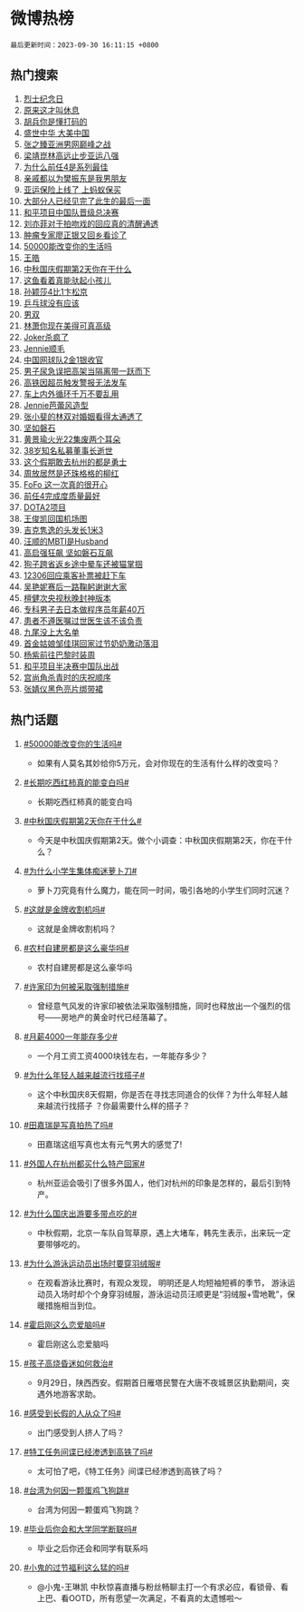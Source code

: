 # 微博热榜

`最后更新时间：2023-09-30 16:11:15 +0800`

## 热门搜索

1. [烈士纪念日](https://m.weibo.cn/search?containerid=100103type%3D1%26t%3D10%26q%3D%23%E7%83%88%E5%A3%AB%E7%BA%AA%E5%BF%B5%E6%97%A5%23&stream_entry_id=51&isnewpage=1&extparam=seat%3D1%26stream_entry_id%3D51%26dgr%3D0%26c_type%3D51%26q%3D%2523%25E7%2583%2588%25E5%25A3%25AB%25E7%25BA%25AA%25E5%25BF%25B5%25E6%2597%25A5%2523%26cate%3D10103%26pos%3D0%26filter_type%3Drealtimehot%26display_time%3D1696061474%26pre_seqid%3D169606147430506416218)
1. [原来这才叫休息](https://m.weibo.cn/search?containerid=100103type%3D1%26t%3D10%26q%3D%E5%8E%9F%E6%9D%A5%E8%BF%99%E6%89%8D%E5%8F%AB%E4%BC%91%E6%81%AF&stream_entry_id=31&isnewpage=1&extparam=seat%3D1%26stream_entry_id%3D31%26pos%3D0%26q%3D%25E5%258E%259F%25E6%259D%25A5%25E8%25BF%2599%25E6%2589%258D%25E5%258F%25AB%25E4%25BC%2591%25E6%2581%25AF%26cate%3D5001%26realpos%3D1%26band_rank%3D1%26dgr%3D0%26filter_type%3Drealtimehot%26c_type%3D31%26flag%3D16%26lcate%3D5001%26display_time%3D1696061474%26pre_seqid%3D169606147430506416218)
1. [胡兵你是懂打码的](https://m.weibo.cn/search?containerid=100103type%3D1%26t%3D10%26q%3D%23%E8%83%A1%E5%85%B5%E4%BD%A0%E6%98%AF%E6%87%82%E6%89%93%E7%A0%81%E7%9A%84%23&stream_entry_id=31&isnewpage=1&extparam=seat%3D1%26stream_entry_id%3D31%26pos%3D1%26q%3D%2523%25E8%2583%25A1%25E5%2585%25B5%25E4%25BD%25A0%25E6%2598%25AF%25E6%2587%2582%25E6%2589%2593%25E7%25A0%2581%25E7%259A%2584%2523%26cate%3D5001%26realpos%3D2%26band_rank%3D2%26dgr%3D0%26filter_type%3Drealtimehot%26c_type%3D31%26flag%3D1%26lcate%3D5001%26display_time%3D1696061474%26pre_seqid%3D169606147430506416218)
1. [盛世中华 大美中国](https://m.weibo.cn/search?containerid=100103type%3D1%26t%3D10%26q%3D%23%E7%9B%9B%E4%B8%96%E4%B8%AD%E5%8D%8E+%E5%A4%A7%E7%BE%8E%E4%B8%AD%E5%9B%BD%23&stream_entry_id=31&isnewpage=1&extparam=seat%3D1%26stream_entry_id%3D31%26pos%3D2%26q%3D%2523%25E7%259B%259B%25E4%25B8%2596%25E4%25B8%25AD%25E5%258D%258E%2520%25E5%25A4%25A7%25E7%25BE%258E%25E4%25B8%25AD%25E5%259B%25BD%2523%26cate%3D5001%26realpos%3D3%26band_rank%3D3%26dgr%3D0%26filter_type%3Drealtimehot%26c_type%3D31%26flag%3D0%26lcate%3D5001%26display_time%3D1696061474%26pre_seqid%3D169606147430506416218)
1. [张之臻亚洲男网巅峰之战](https://m.weibo.cn/search?containerid=100103type%3D1%26t%3D10%26q%3D%23%E5%BC%A0%E4%B9%8B%E8%87%BB%E4%BA%9A%E6%B4%B2%E7%94%B7%E7%BD%91%E5%B7%85%E5%B3%B0%E4%B9%8B%E6%88%98%23&stream_entry_id=31&isnewpage=1&extparam=seat%3D1%26stream_entry_id%3D31%26topic_ad%3D1%26pos%3D3%26q%3D%2523%25E5%25BC%25A0%25E4%25B9%258B%25E8%2587%25BB%25E4%25BA%259A%25E6%25B4%25B2%25E7%2594%25B7%25E7%25BD%2591%25E5%25B7%2585%25E5%25B3%25B0%25E4%25B9%258B%25E6%2588%2598%2523%26is_ad_pos%3D1%26cate%3D5001%26adid%3D206722%26band_rank%3D4%26dgr%3D0%26filter_type%3Drealtimehot%26c_type%3D31%26lcate%3D5001%26display_time%3D1696061474%26pre_seqid%3D169606147430506416218)
1. [梁靖崑林高远止步亚运八强](https://m.weibo.cn/search?containerid=100103type%3D1%26t%3D10%26q%3D%23%E6%A2%81%E9%9D%96%E5%B4%91%E6%9E%97%E9%AB%98%E8%BF%9C%E6%AD%A2%E6%AD%A5%E4%BA%9A%E8%BF%90%E5%85%AB%E5%BC%BA%23&stream_entry_id=31&isnewpage=1&extparam=seat%3D1%26stream_entry_id%3D31%26pos%3D4%26q%3D%2523%25E6%25A2%2581%25E9%259D%2596%25E5%25B4%2591%25E6%259E%2597%25E9%25AB%2598%25E8%25BF%259C%25E6%25AD%25A2%25E6%25AD%25A5%25E4%25BA%259A%25E8%25BF%2590%25E5%2585%25AB%25E5%25BC%25BA%2523%26cate%3D5001%26realpos%3D4%26band_rank%3D4%26dgr%3D0%26filter_type%3Drealtimehot%26c_type%3D31%26flag%3D1%26lcate%3D5001%26display_time%3D1696061474%26pre_seqid%3D169606147430506416218)
1. [为什么前任4是系列最佳](https://m.weibo.cn/search?containerid=100103type%3D1%26t%3D10%26q%3D%23%E4%B8%BA%E4%BB%80%E4%B9%88%E5%89%8D%E4%BB%BB4%E6%98%AF%E7%B3%BB%E5%88%97%E6%9C%80%E4%BD%B3%23&stream_entry_id=31&isnewpage=1&extparam=seat%3D1%26stream_entry_id%3D31%26pos%3D5%26q%3D%2523%25E4%25B8%25BA%25E4%25BB%2580%25E4%25B9%2588%25E5%2589%258D%25E4%25BB%25BB4%25E6%2598%25AF%25E7%25B3%25BB%25E5%2588%2597%25E6%259C%2580%25E4%25BD%25B3%2523%26cate%3D5001%26realpos%3D5%26band_rank%3D5%26dgr%3D0%26filter_type%3Drealtimehot%26c_type%3D31%26flag%3D1%26lcate%3D5001%26display_time%3D1696061474%26pre_seqid%3D169606147430506416218)
1. [亲戚都以为樊振东是我男朋友](https://m.weibo.cn/search?containerid=100103type%3D1%26t%3D10%26q%3D%23%E4%BA%B2%E6%88%9A%E9%83%BD%E4%BB%A5%E4%B8%BA%E6%A8%8A%E6%8C%AF%E4%B8%9C%E6%98%AF%E6%88%91%E7%94%B7%E6%9C%8B%E5%8F%8B%23&stream_entry_id=31&isnewpage=1&extparam=seat%3D1%26stream_entry_id%3D31%26pos%3D6%26q%3D%2523%25E4%25BA%25B2%25E6%2588%259A%25E9%2583%25BD%25E4%25BB%25A5%25E4%25B8%25BA%25E6%25A8%258A%25E6%258C%25AF%25E4%25B8%259C%25E6%2598%25AF%25E6%2588%2591%25E7%2594%25B7%25E6%259C%258B%25E5%258F%258B%2523%26cate%3D5001%26realpos%3D6%26band_rank%3D6%26dgr%3D0%26filter_type%3Drealtimehot%26c_type%3D31%26flag%3D0%26lcate%3D5001%26display_time%3D1696061474%26pre_seqid%3D169606147430506416218)
1. [亚运保险上线了 上蚂蚁保买](https://m.weibo.cn/search?containerid=100103type%3D1%26t%3D10%26q%3D%23%E4%BA%9A%E8%BF%90%E4%BF%9D%E9%99%A9%E4%B8%8A%E7%BA%BF%E4%BA%86+%E4%B8%8A%E8%9A%82%E8%9A%81%E4%BF%9D%E4%B9%B0%23&stream_entry_id=31&isnewpage=1&extparam=seat%3D1%26stream_entry_id%3D31%26topic_ad%3D1%26pos%3D7%26q%3D%2523%25E4%25BA%259A%25E8%25BF%2590%25E4%25BF%259D%25E9%2599%25A9%25E4%25B8%258A%25E7%25BA%25BF%25E4%25BA%2586%2520%25E4%25B8%258A%25E8%259A%2582%25E8%259A%2581%25E4%25BF%259D%25E4%25B9%25B0%2523%26is_ad_pos%3D1%26cate%3D5001%26adid%3D206607%26band_rank%3D7%26dgr%3D0%26filter_type%3Drealtimehot%26c_type%3D31%26lcate%3D5001%26display_time%3D1696061474%26pre_seqid%3D169606147430506416218)
1. [大部分人已经见完了此生的最后一面](https://m.weibo.cn/search?containerid=100103type%3D1%26t%3D10%26q%3D%E5%A4%A7%E9%83%A8%E5%88%86%E4%BA%BA%E5%B7%B2%E7%BB%8F%E8%A7%81%E5%AE%8C%E4%BA%86%E6%AD%A4%E7%94%9F%E7%9A%84%E6%9C%80%E5%90%8E%E4%B8%80%E9%9D%A2&stream_entry_id=31&isnewpage=1&extparam=seat%3D1%26stream_entry_id%3D31%26pos%3D8%26q%3D%25E5%25A4%25A7%25E9%2583%25A8%25E5%2588%2586%25E4%25BA%25BA%25E5%25B7%25B2%25E7%25BB%258F%25E8%25A7%2581%25E5%25AE%258C%25E4%25BA%2586%25E6%25AD%25A4%25E7%2594%259F%25E7%259A%2584%25E6%259C%2580%25E5%2590%258E%25E4%25B8%2580%25E9%259D%25A2%26cate%3D5001%26realpos%3D7%26band_rank%3D7%26dgr%3D0%26filter_type%3Drealtimehot%26c_type%3D31%26flag%3D1%26lcate%3D5001%26display_time%3D1696061474%26pre_seqid%3D169606147430506416218)
1. [和平项目中国队晋级总决赛](https://m.weibo.cn/search?containerid=100103type%3D1%26t%3D10%26q%3D%23%E5%92%8C%E5%B9%B3%E9%A1%B9%E7%9B%AE%E4%B8%AD%E5%9B%BD%E9%98%9F%E6%99%8B%E7%BA%A7%E6%80%BB%E5%86%B3%E8%B5%9B%23&stream_entry_id=31&isnewpage=1&extparam=seat%3D1%26stream_entry_id%3D31%26pos%3D9%26q%3D%2523%25E5%2592%258C%25E5%25B9%25B3%25E9%25A1%25B9%25E7%259B%25AE%25E4%25B8%25AD%25E5%259B%25BD%25E9%2598%259F%25E6%2599%258B%25E7%25BA%25A7%25E6%2580%25BB%25E5%2586%25B3%25E8%25B5%259B%2523%26cate%3D5001%26realpos%3D8%26band_rank%3D8%26dgr%3D0%26filter_type%3Drealtimehot%26c_type%3D31%26flag%3D1%26lcate%3D5001%26display_time%3D1696061474%26pre_seqid%3D169606147430506416218)
1. [刘亦菲对于拍吻戏的回应真的清醒通透](https://m.weibo.cn/search?containerid=100103type%3D1%26t%3D10%26q%3D%E5%88%98%E4%BA%A6%E8%8F%B2%E5%AF%B9%E4%BA%8E%E6%8B%8D%E5%90%BB%E6%88%8F%E7%9A%84%E5%9B%9E%E5%BA%94%E7%9C%9F%E7%9A%84%E6%B8%85%E9%86%92%E9%80%9A%E9%80%8F&stream_entry_id=31&isnewpage=1&extparam=seat%3D1%26stream_entry_id%3D31%26pos%3D10%26q%3D%25E5%2588%2598%25E4%25BA%25A6%25E8%258F%25B2%25E5%25AF%25B9%25E4%25BA%258E%25E6%258B%258D%25E5%2590%25BB%25E6%2588%258F%25E7%259A%2584%25E5%259B%259E%25E5%25BA%2594%25E7%259C%259F%25E7%259A%2584%25E6%25B8%2585%25E9%2586%2592%25E9%2580%259A%25E9%2580%258F%26cate%3D5001%26realpos%3D9%26band_rank%3D9%26dgr%3D0%26filter_type%3Drealtimehot%26c_type%3D31%26flag%3D0%26lcate%3D5001%26display_time%3D1696061474%26pre_seqid%3D169606147430506416218)
1. [肿瘤专家廖正银又回乡看诊了](https://m.weibo.cn/search?containerid=100103type%3D1%26t%3D10%26q%3D%23%E8%82%BF%E7%98%A4%E4%B8%93%E5%AE%B6%E5%BB%96%E6%AD%A3%E9%93%B6%E5%8F%88%E5%9B%9E%E4%B9%A1%E7%9C%8B%E8%AF%8A%E4%BA%86%23&stream_entry_id=31&isnewpage=1&extparam=seat%3D1%26stream_entry_id%3D31%26pos%3D11%26q%3D%2523%25E8%2582%25BF%25E7%2598%25A4%25E4%25B8%2593%25E5%25AE%25B6%25E5%25BB%2596%25E6%25AD%25A3%25E9%2593%25B6%25E5%258F%2588%25E5%259B%259E%25E4%25B9%25A1%25E7%259C%258B%25E8%25AF%258A%25E4%25BA%2586%2523%26cate%3D5001%26realpos%3D10%26band_rank%3D10%26dgr%3D0%26filter_type%3Drealtimehot%26c_type%3D31%26flag%3D32768%26lcate%3D5001%26display_time%3D1696061474%26pre_seqid%3D169606147430506416218)
1. [50000能改变你的生活吗](https://m.weibo.cn/search?containerid=100103type%3D1%26t%3D10%26q%3D%2350000%E8%83%BD%E6%94%B9%E5%8F%98%E4%BD%A0%E7%9A%84%E7%94%9F%E6%B4%BB%E5%90%97%23&stream_entry_id=31&isnewpage=1&extparam=seat%3D1%26stream_entry_id%3D31%26pos%3D12%26q%3D%252350000%25E8%2583%25BD%25E6%2594%25B9%25E5%258F%2598%25E4%25BD%25A0%25E7%259A%2584%25E7%2594%259F%25E6%25B4%25BB%25E5%2590%2597%2523%26cate%3D5001%26realpos%3D11%26band_rank%3D11%26dgr%3D0%26filter_type%3Drealtimehot%26c_type%3D31%26flag%3D0%26lcate%3D5001%26display_time%3D1696061474%26pre_seqid%3D169606147430506416218)
1. [王皓](https://m.weibo.cn/search?containerid=100103type%3D1%26t%3D10%26q%3D%E7%8E%8B%E7%9A%93&stream_entry_id=31&isnewpage=1&extparam=seat%3D1%26stream_entry_id%3D31%26pos%3D13%26q%3D%25E7%258E%258B%25E7%259A%2593%26cate%3D5001%26realpos%3D12%26band_rank%3D12%26dgr%3D0%26filter_type%3Drealtimehot%26c_type%3D31%26flag%3D1%26lcate%3D5001%26display_time%3D1696061474%26pre_seqid%3D169606147430506416218)
1. [中秋国庆假期第2天你在干什么](https://m.weibo.cn/search?containerid=100103type%3D1%26t%3D10%26q%3D%23%E4%B8%AD%E7%A7%8B%E5%9B%BD%E5%BA%86%E5%81%87%E6%9C%9F%E7%AC%AC2%E5%A4%A9%E4%BD%A0%E5%9C%A8%E5%B9%B2%E4%BB%80%E4%B9%88%23&stream_entry_id=31&isnewpage=1&extparam=seat%3D1%26stream_entry_id%3D31%26pos%3D14%26q%3D%2523%25E4%25B8%25AD%25E7%25A7%258B%25E5%259B%25BD%25E5%25BA%2586%25E5%2581%2587%25E6%259C%259F%25E7%25AC%25AC2%25E5%25A4%25A9%25E4%25BD%25A0%25E5%259C%25A8%25E5%25B9%25B2%25E4%25BB%2580%25E4%25B9%2588%2523%26cate%3D5001%26realpos%3D13%26band_rank%3D13%26dgr%3D0%26filter_type%3Drealtimehot%26c_type%3D31%26flag%3D0%26lcate%3D5001%26display_time%3D1696061474%26pre_seqid%3D169606147430506416218)
1. [这鱼看着真能驮起小孩儿](https://m.weibo.cn/search?containerid=100103type%3D1%26t%3D10%26q%3D%23%E8%BF%99%E9%B1%BC%E7%9C%8B%E7%9D%80%E7%9C%9F%E8%83%BD%E9%A9%AE%E8%B5%B7%E5%B0%8F%E5%AD%A9%E5%84%BF%23&stream_entry_id=31&isnewpage=1&extparam=seat%3D1%26stream_entry_id%3D31%26pos%3D15%26q%3D%2523%25E8%25BF%2599%25E9%25B1%25BC%25E7%259C%258B%25E7%259D%2580%25E7%259C%259F%25E8%2583%25BD%25E9%25A9%25AE%25E8%25B5%25B7%25E5%25B0%258F%25E5%25AD%25A9%25E5%2584%25BF%2523%26cate%3D5001%26realpos%3D14%26band_rank%3D14%26dgr%3D0%26filter_type%3Drealtimehot%26c_type%3D31%26flag%3D32768%26lcate%3D5001%26display_time%3D1696061474%26pre_seqid%3D169606147430506416218)
1. [孙颖莎4比1卞松京](https://m.weibo.cn/search?containerid=100103type%3D1%26t%3D10%26q%3D%23%E5%AD%99%E9%A2%96%E8%8E%8E4%E6%AF%941%E5%8D%9E%E6%9D%BE%E4%BA%AC%23&stream_entry_id=31&isnewpage=1&extparam=seat%3D1%26stream_entry_id%3D31%26pos%3D16%26q%3D%2523%25E5%25AD%2599%25E9%25A2%2596%25E8%258E%258E4%25E6%25AF%25941%25E5%258D%259E%25E6%259D%25BE%25E4%25BA%25AC%2523%26cate%3D5001%26realpos%3D15%26band_rank%3D15%26dgr%3D0%26filter_type%3Drealtimehot%26c_type%3D31%26flag%3D32768%26lcate%3D5001%26display_time%3D1696061474%26pre_seqid%3D169606147430506416218)
1. [乒乓球没有应该](https://m.weibo.cn/search?containerid=100103type%3D1%26t%3D10%26q%3D%E4%B9%92%E4%B9%93%E7%90%83%E6%B2%A1%E6%9C%89%E5%BA%94%E8%AF%A5&stream_entry_id=31&isnewpage=1&extparam=seat%3D1%26stream_entry_id%3D31%26pos%3D17%26q%3D%25E4%25B9%2592%25E4%25B9%2593%25E7%2590%2583%25E6%25B2%25A1%25E6%259C%2589%25E5%25BA%2594%25E8%25AF%25A5%26cate%3D5001%26realpos%3D16%26band_rank%3D16%26dgr%3D0%26filter_type%3Drealtimehot%26c_type%3D31%26flag%3D1%26lcate%3D5001%26display_time%3D1696061474%26pre_seqid%3D169606147430506416218)
1. [男双](https://m.weibo.cn/search?containerid=100103type%3D1%26t%3D10%26q%3D%E7%94%B7%E5%8F%8C&stream_entry_id=31&isnewpage=1&extparam=seat%3D1%26stream_entry_id%3D31%26pos%3D18%26q%3D%25E7%2594%25B7%25E5%258F%258C%26cate%3D5001%26realpos%3D17%26band_rank%3D17%26dgr%3D0%26filter_type%3Drealtimehot%26c_type%3D31%26flag%3D1%26lcate%3D5001%26display_time%3D1696061474%26pre_seqid%3D169606147430506416218)
1. [林萧你现在美得可真高级](https://m.weibo.cn/search?containerid=100103type%3D1%26t%3D10%26q%3D%23%E6%9E%97%E8%90%A7%E4%BD%A0%E7%8E%B0%E5%9C%A8%E7%BE%8E%E5%BE%97%E5%8F%AF%E7%9C%9F%E9%AB%98%E7%BA%A7%23&stream_entry_id=31&isnewpage=1&extparam=seat%3D1%26stream_entry_id%3D31%26pos%3D19%26q%3D%2523%25E6%259E%2597%25E8%2590%25A7%25E4%25BD%25A0%25E7%258E%25B0%25E5%259C%25A8%25E7%25BE%258E%25E5%25BE%2597%25E5%258F%25AF%25E7%259C%259F%25E9%25AB%2598%25E7%25BA%25A7%2523%26cate%3D5001%26realpos%3D18%26band_rank%3D18%26dgr%3D0%26filter_type%3Drealtimehot%26c_type%3D31%26flag%3D2%26lcate%3D5001%26display_time%3D1696061474%26pre_seqid%3D169606147430506416218)
1. [Joker杀疯了](https://m.weibo.cn/search?containerid=100103type%3D1%26t%3D10%26q%3D%23Joker%E6%9D%80%E7%96%AF%E4%BA%86%23&stream_entry_id=31&isnewpage=1&extparam=seat%3D1%26stream_entry_id%3D31%26pos%3D20%26q%3D%2523Joker%25E6%259D%2580%25E7%2596%25AF%25E4%25BA%2586%2523%26cate%3D5001%26realpos%3D19%26band_rank%3D19%26dgr%3D0%26filter_type%3Drealtimehot%26c_type%3D31%26flag%3D0%26lcate%3D5001%26display_time%3D1696061474%26pre_seqid%3D169606147430506416218)
1. [Jennie顺毛](https://m.weibo.cn/search?containerid=100103type%3D1%26t%3D10%26q%3D%23Jennie%E9%A1%BA%E6%AF%9B%23&stream_entry_id=31&isnewpage=1&extparam=seat%3D1%26stream_entry_id%3D31%26pos%3D21%26q%3D%2523Jennie%25E9%25A1%25BA%25E6%25AF%259B%2523%26cate%3D5001%26realpos%3D20%26band_rank%3D20%26dgr%3D0%26filter_type%3Drealtimehot%26c_type%3D31%26flag%3D2%26lcate%3D5001%26display_time%3D1696061474%26pre_seqid%3D169606147430506416218)
1. [中国网球队2金1银收官](https://m.weibo.cn/search?containerid=100103type%3D1%26t%3D10%26q%3D%23%E4%B8%AD%E5%9B%BD%E7%BD%91%E7%90%83%E9%98%9F2%E9%87%911%E9%93%B6%E6%94%B6%E5%AE%98%23&stream_entry_id=31&isnewpage=1&extparam=seat%3D1%26stream_entry_id%3D31%26pos%3D22%26q%3D%2523%25E4%25B8%25AD%25E5%259B%25BD%25E7%25BD%2591%25E7%2590%2583%25E9%2598%259F2%25E9%2587%25911%25E9%2593%25B6%25E6%2594%25B6%25E5%25AE%2598%2523%26cate%3D5001%26adid%3D206729%26realpos%3D21%26band_rank%3D21%26dgr%3D0%26filter_type%3Drealtimehot%26c_type%3D31%26flag%3D0%26lcate%3D5001%26display_time%3D1696061474%26pre_seqid%3D169606147430506416218)
1. [男子尿急误把高架当隔离带一跃而下](https://m.weibo.cn/search?containerid=100103type%3D1%26t%3D10%26q%3D%23%E7%94%B7%E5%AD%90%E5%B0%BF%E6%80%A5%E8%AF%AF%E6%8A%8A%E9%AB%98%E6%9E%B6%E5%BD%93%E9%9A%94%E7%A6%BB%E5%B8%A6%E4%B8%80%E8%B7%83%E8%80%8C%E4%B8%8B%23&stream_entry_id=31&isnewpage=1&extparam=seat%3D1%26stream_entry_id%3D31%26pos%3D23%26q%3D%2523%25E7%2594%25B7%25E5%25AD%2590%25E5%25B0%25BF%25E6%2580%25A5%25E8%25AF%25AF%25E6%258A%258A%25E9%25AB%2598%25E6%259E%25B6%25E5%25BD%2593%25E9%259A%2594%25E7%25A6%25BB%25E5%25B8%25A6%25E4%25B8%2580%25E8%25B7%2583%25E8%2580%258C%25E4%25B8%258B%2523%26cate%3D5001%26realpos%3D22%26band_rank%3D22%26dgr%3D0%26filter_type%3Drealtimehot%26c_type%3D31%26flag%3D1%26lcate%3D5001%26display_time%3D1696061474%26pre_seqid%3D169606147430506416218)
1. [高铁因超员触发警报无法发车](https://m.weibo.cn/search?containerid=100103type%3D1%26t%3D10%26q%3D%23%E9%AB%98%E9%93%81%E5%9B%A0%E8%B6%85%E5%91%98%E8%A7%A6%E5%8F%91%E8%AD%A6%E6%8A%A5%E6%97%A0%E6%B3%95%E5%8F%91%E8%BD%A6%23&stream_entry_id=31&isnewpage=1&extparam=seat%3D1%26stream_entry_id%3D31%26pos%3D24%26q%3D%2523%25E9%25AB%2598%25E9%2593%2581%25E5%259B%25A0%25E8%25B6%2585%25E5%2591%2598%25E8%25A7%25A6%25E5%258F%2591%25E8%25AD%25A6%25E6%258A%25A5%25E6%2597%25A0%25E6%25B3%2595%25E5%258F%2591%25E8%25BD%25A6%2523%26cate%3D5001%26realpos%3D23%26band_rank%3D23%26dgr%3D0%26filter_type%3Drealtimehot%26c_type%3D31%26flag%3D0%26lcate%3D5001%26display_time%3D1696061474%26pre_seqid%3D169606147430506416218)
1. [车上内外循环千万不要乱用](https://m.weibo.cn/search?containerid=100103type%3D1%26t%3D10%26q%3D%E8%BD%A6%E4%B8%8A%E5%86%85%E5%A4%96%E5%BE%AA%E7%8E%AF%E5%8D%83%E4%B8%87%E4%B8%8D%E8%A6%81%E4%B9%B1%E7%94%A8&stream_entry_id=31&isnewpage=1&extparam=seat%3D1%26stream_entry_id%3D31%26pos%3D25%26q%3D%25E8%25BD%25A6%25E4%25B8%258A%25E5%2586%2585%25E5%25A4%2596%25E5%25BE%25AA%25E7%258E%25AF%25E5%258D%2583%25E4%25B8%2587%25E4%25B8%258D%25E8%25A6%2581%25E4%25B9%25B1%25E7%2594%25A8%26cate%3D5001%26realpos%3D24%26band_rank%3D24%26dgr%3D0%26filter_type%3Drealtimehot%26c_type%3D31%26flag%3D0%26lcate%3D5001%26display_time%3D1696061474%26pre_seqid%3D169606147430506416218)
1. [Jennie芭蕾风造型](https://m.weibo.cn/search?containerid=100103type%3D1%26t%3D10%26q%3D%23Jennie%E8%8A%AD%E8%95%BE%E9%A3%8E%E9%80%A0%E5%9E%8B%23&stream_entry_id=31&isnewpage=1&extparam=seat%3D1%26stream_entry_id%3D31%26pos%3D26%26q%3D%2523Jennie%25E8%258A%25AD%25E8%2595%25BE%25E9%25A3%258E%25E9%2580%25A0%25E5%259E%258B%2523%26cate%3D5001%26realpos%3D25%26band_rank%3D25%26dgr%3D0%26filter_type%3Drealtimehot%26c_type%3D31%26flag%3D0%26lcate%3D5001%26display_time%3D1696061474%26pre_seqid%3D169606147430506416218)
1. [张小斐的林双对婚姻看得太通透了](https://m.weibo.cn/search?containerid=100103type%3D1%26t%3D10%26q%3D%E5%BC%A0%E5%B0%8F%E6%96%90%E7%9A%84%E6%9E%97%E5%8F%8C%E5%AF%B9%E5%A9%9A%E5%A7%BB%E7%9C%8B%E5%BE%97%E5%A4%AA%E9%80%9A%E9%80%8F%E4%BA%86&stream_entry_id=31&isnewpage=1&extparam=seat%3D1%26stream_entry_id%3D31%26pos%3D27%26q%3D%25E5%25BC%25A0%25E5%25B0%258F%25E6%2596%2590%25E7%259A%2584%25E6%259E%2597%25E5%258F%258C%25E5%25AF%25B9%25E5%25A9%259A%25E5%25A7%25BB%25E7%259C%258B%25E5%25BE%2597%25E5%25A4%25AA%25E9%2580%259A%25E9%2580%258F%25E4%25BA%2586%26cate%3D5001%26realpos%3D26%26band_rank%3D26%26dgr%3D0%26filter_type%3Drealtimehot%26c_type%3D31%26flag%3D1%26lcate%3D5001%26display_time%3D1696061474%26pre_seqid%3D169606147430506416218)
1. [坚如磐石](https://m.weibo.cn/search?containerid=100103type%3D1%26t%3D10%26q%3D%E5%9D%9A%E5%A6%82%E7%A3%90%E7%9F%B3&stream_entry_id=31&isnewpage=1&extparam=seat%3D1%26stream_entry_id%3D31%26pos%3D28%26q%3D%25E5%259D%259A%25E5%25A6%2582%25E7%25A3%2590%25E7%259F%25B3%26cate%3D5001%26realpos%3D27%26band_rank%3D27%26dgr%3D0%26filter_type%3Drealtimehot%26c_type%3D31%26flag%3D0%26lcate%3D5001%26display_time%3D1696061474%26pre_seqid%3D169606147430506416218)
1. [黄景瑜火光22集废两个耳朵](https://m.weibo.cn/search?containerid=100103type%3D1%26t%3D10%26q%3D%23%E9%BB%84%E6%99%AF%E7%91%9C%E7%81%AB%E5%85%8922%E9%9B%86%E5%BA%9F%E4%B8%A4%E4%B8%AA%E8%80%B3%E6%9C%B5%23&stream_entry_id=31&isnewpage=1&extparam=seat%3D1%26stream_entry_id%3D31%26pos%3D29%26q%3D%2523%25E9%25BB%2584%25E6%2599%25AF%25E7%2591%259C%25E7%2581%25AB%25E5%2585%258922%25E9%259B%2586%25E5%25BA%259F%25E4%25B8%25A4%25E4%25B8%25AA%25E8%2580%25B3%25E6%259C%25B5%2523%26cate%3D5001%26realpos%3D28%26band_rank%3D28%26dgr%3D0%26filter_type%3Drealtimehot%26c_type%3D31%26flag%3D1%26lcate%3D5001%26display_time%3D1696061474%26pre_seqid%3D169606147430506416218)
1. [38岁知名私募董事长逝世](https://m.weibo.cn/search?containerid=100103type%3D1%26t%3D10%26q%3D%2338%E5%B2%81%E7%9F%A5%E5%90%8D%E7%A7%81%E5%8B%9F%E8%91%A3%E4%BA%8B%E9%95%BF%E9%80%9D%E4%B8%96%23&stream_entry_id=31&isnewpage=1&extparam=seat%3D1%26stream_entry_id%3D31%26pos%3D30%26q%3D%252338%25E5%25B2%2581%25E7%259F%25A5%25E5%2590%258D%25E7%25A7%2581%25E5%258B%259F%25E8%2591%25A3%25E4%25BA%258B%25E9%2595%25BF%25E9%2580%259D%25E4%25B8%2596%2523%26cate%3D5001%26realpos%3D29%26band_rank%3D29%26dgr%3D0%26filter_type%3Drealtimehot%26c_type%3D31%26flag%3D0%26lcate%3D5001%26display_time%3D1696061474%26pre_seqid%3D169606147430506416218)
1. [这个假期敢去杭州的都是勇士](https://m.weibo.cn/search?containerid=100103type%3D1%26t%3D10%26q%3D%23%E8%BF%99%E4%B8%AA%E5%81%87%E6%9C%9F%E6%95%A2%E5%8E%BB%E6%9D%AD%E5%B7%9E%E7%9A%84%E9%83%BD%E6%98%AF%E5%8B%87%E5%A3%AB%23&stream_entry_id=31&isnewpage=1&extparam=seat%3D1%26stream_entry_id%3D31%26pos%3D31%26q%3D%2523%25E8%25BF%2599%25E4%25B8%25AA%25E5%2581%2587%25E6%259C%259F%25E6%2595%25A2%25E5%258E%25BB%25E6%259D%25AD%25E5%25B7%259E%25E7%259A%2584%25E9%2583%25BD%25E6%2598%25AF%25E5%258B%2587%25E5%25A3%25AB%2523%26cate%3D5001%26realpos%3D30%26band_rank%3D30%26dgr%3D0%26filter_type%3Drealtimehot%26c_type%3D31%26flag%3D1%26lcate%3D5001%26display_time%3D1696061474%26pre_seqid%3D169606147430506416218)
1. [周放居然是还珠格格的柳红](https://m.weibo.cn/search?containerid=100103type%3D1%26t%3D10%26q%3D%23%E5%91%A8%E6%94%BE%E5%B1%85%E7%84%B6%E6%98%AF%E8%BF%98%E7%8F%A0%E6%A0%BC%E6%A0%BC%E7%9A%84%E6%9F%B3%E7%BA%A2%23&stream_entry_id=31&isnewpage=1&extparam=seat%3D1%26stream_entry_id%3D31%26pos%3D32%26q%3D%2523%25E5%2591%25A8%25E6%2594%25BE%25E5%25B1%2585%25E7%2584%25B6%25E6%2598%25AF%25E8%25BF%2598%25E7%258F%25A0%25E6%25A0%25BC%25E6%25A0%25BC%25E7%259A%2584%25E6%259F%25B3%25E7%25BA%25A2%2523%26cate%3D5001%26realpos%3D31%26band_rank%3D31%26dgr%3D0%26filter_type%3Drealtimehot%26c_type%3D31%26flag%3D0%26lcate%3D5001%26display_time%3D1696061474%26pre_seqid%3D169606147430506416218)
1. [FoFo 这一次真的很开心](https://m.weibo.cn/search?containerid=100103type%3D1%26t%3D10%26q%3DFoFo+%E8%BF%99%E4%B8%80%E6%AC%A1%E7%9C%9F%E7%9A%84%E5%BE%88%E5%BC%80%E5%BF%83&stream_entry_id=31&isnewpage=1&extparam=seat%3D1%26stream_entry_id%3D31%26pos%3D33%26q%3DFoFo%2520%25E8%25BF%2599%25E4%25B8%2580%25E6%25AC%25A1%25E7%259C%259F%25E7%259A%2584%25E5%25BE%2588%25E5%25BC%2580%25E5%25BF%2583%26cate%3D5001%26realpos%3D32%26band_rank%3D32%26dgr%3D0%26filter_type%3Drealtimehot%26c_type%3D31%26flag%3D1%26lcate%3D5001%26display_time%3D1696061474%26pre_seqid%3D169606147430506416218)
1. [前任4完成度质量最好](https://m.weibo.cn/search?containerid=100103type%3D1%26t%3D10%26q%3D%23%E5%89%8D%E4%BB%BB4%E5%AE%8C%E6%88%90%E5%BA%A6%E8%B4%A8%E9%87%8F%E6%9C%80%E5%A5%BD%23&stream_entry_id=31&isnewpage=1&extparam=seat%3D1%26stream_entry_id%3D31%26pos%3D34%26q%3D%2523%25E5%2589%258D%25E4%25BB%25BB4%25E5%25AE%258C%25E6%2588%2590%25E5%25BA%25A6%25E8%25B4%25A8%25E9%2587%258F%25E6%259C%2580%25E5%25A5%25BD%2523%26cate%3D5001%26realpos%3D33%26band_rank%3D33%26dgr%3D0%26filter_type%3Drealtimehot%26c_type%3D31%26flag%3D1%26lcate%3D5001%26display_time%3D1696061474%26pre_seqid%3D169606147430506416218)
1. [DOTA2项目](https://m.weibo.cn/search?containerid=100103type%3D1%26t%3D10%26q%3DDOTA2%E9%A1%B9%E7%9B%AE&stream_entry_id=31&isnewpage=1&extparam=seat%3D1%26stream_entry_id%3D31%26pos%3D35%26q%3DDOTA2%25E9%25A1%25B9%25E7%259B%25AE%26cate%3D5001%26realpos%3D34%26band_rank%3D34%26dgr%3D0%26filter_type%3Drealtimehot%26c_type%3D31%26flag%3D1%26lcate%3D5001%26display_time%3D1696061474%26pre_seqid%3D169606147430506416218)
1. [王俊凯回国机场图](https://m.weibo.cn/search?containerid=100103type%3D1%26t%3D10%26q%3D%23%E7%8E%8B%E4%BF%8A%E5%87%AF%E5%9B%9E%E5%9B%BD%E6%9C%BA%E5%9C%BA%E5%9B%BE%23&stream_entry_id=31&isnewpage=1&extparam=seat%3D1%26stream_entry_id%3D31%26pos%3D36%26q%3D%2523%25E7%258E%258B%25E4%25BF%258A%25E5%2587%25AF%25E5%259B%259E%25E5%259B%25BD%25E6%259C%25BA%25E5%259C%25BA%25E5%259B%25BE%2523%26cate%3D5001%26realpos%3D35%26band_rank%3D35%26dgr%3D0%26filter_type%3Drealtimehot%26c_type%3D31%26flag%3D1%26lcate%3D5001%26display_time%3D1696061474%26pre_seqid%3D169606147430506416218)
1. [吉克隽逸的头发长1米3](https://m.weibo.cn/search?containerid=100103type%3D1%26t%3D10%26q%3D%23%E5%90%89%E5%85%8B%E9%9A%BD%E9%80%B8%E7%9A%84%E5%A4%B4%E5%8F%91%E9%95%BF1%E7%B1%B33%23&stream_entry_id=31&isnewpage=1&extparam=seat%3D1%26stream_entry_id%3D31%26pos%3D37%26q%3D%2523%25E5%2590%2589%25E5%2585%258B%25E9%259A%25BD%25E9%2580%25B8%25E7%259A%2584%25E5%25A4%25B4%25E5%258F%2591%25E9%2595%25BF1%25E7%25B1%25B33%2523%26cate%3D5001%26realpos%3D36%26band_rank%3D36%26dgr%3D0%26filter_type%3Drealtimehot%26c_type%3D31%26flag%3D0%26lcate%3D5001%26display_time%3D1696061474%26pre_seqid%3D169606147430506416218)
1. [汪顺的MBTI是Husband](https://m.weibo.cn/search?containerid=100103type%3D1%26t%3D10%26q%3D%23%E6%B1%AA%E9%A1%BA%E7%9A%84MBTI%E6%98%AFHusband%23&stream_entry_id=31&isnewpage=1&extparam=seat%3D1%26stream_entry_id%3D31%26pos%3D38%26q%3D%2523%25E6%25B1%25AA%25E9%25A1%25BA%25E7%259A%2584MBTI%25E6%2598%25AFHusband%2523%26cate%3D5001%26realpos%3D37%26band_rank%3D37%26dgr%3D0%26filter_type%3Drealtimehot%26c_type%3D31%26flag%3D1%26lcate%3D5001%26display_time%3D1696061474%26pre_seqid%3D169606147430506416218)
1. [高启强狂飙 坚如磐石互飙](https://m.weibo.cn/search?containerid=100103type%3D1%26t%3D10%26q%3D%E9%AB%98%E5%90%AF%E5%BC%BA%E7%8B%82%E9%A3%99+%E5%9D%9A%E5%A6%82%E7%A3%90%E7%9F%B3%E4%BA%92%E9%A3%99&stream_entry_id=31&isnewpage=1&extparam=seat%3D1%26stream_entry_id%3D31%26pos%3D39%26q%3D%25E9%25AB%2598%25E5%2590%25AF%25E5%25BC%25BA%25E7%258B%2582%25E9%25A3%2599%2520%25E5%259D%259A%25E5%25A6%2582%25E7%25A3%2590%25E7%259F%25B3%25E4%25BA%2592%25E9%25A3%2599%26cate%3D5001%26realpos%3D38%26band_rank%3D38%26dgr%3D0%26filter_type%3Drealtimehot%26c_type%3D31%26flag%3D0%26lcate%3D5001%26display_time%3D1696061474%26pre_seqid%3D169606147430506416218)
1. [狗子跨省返乡途中晕车还被猫掌掴](https://m.weibo.cn/search?containerid=100103type%3D1%26t%3D10%26q%3D%23%E7%8B%97%E5%AD%90%E8%B7%A8%E7%9C%81%E8%BF%94%E4%B9%A1%E9%80%94%E4%B8%AD%E6%99%95%E8%BD%A6%E8%BF%98%E8%A2%AB%E7%8C%AB%E6%8E%8C%E6%8E%B4%23&stream_entry_id=31&isnewpage=1&extparam=seat%3D1%26stream_entry_id%3D31%26pos%3D40%26q%3D%2523%25E7%258B%2597%25E5%25AD%2590%25E8%25B7%25A8%25E7%259C%2581%25E8%25BF%2594%25E4%25B9%25A1%25E9%2580%2594%25E4%25B8%25AD%25E6%2599%2595%25E8%25BD%25A6%25E8%25BF%2598%25E8%25A2%25AB%25E7%258C%25AB%25E6%258E%258C%25E6%258E%25B4%2523%26cate%3D5001%26realpos%3D39%26band_rank%3D39%26dgr%3D0%26filter_type%3Drealtimehot%26c_type%3D31%26flag%3D1%26lcate%3D5001%26display_time%3D1696061474%26pre_seqid%3D169606147430506416218)
1. [12306回应乘客补票被赶下车](https://m.weibo.cn/search?containerid=100103type%3D1%26t%3D10%26q%3D%2312306%E5%9B%9E%E5%BA%94%E4%B9%98%E5%AE%A2%E8%A1%A5%E7%A5%A8%E8%A2%AB%E8%B5%B6%E4%B8%8B%E8%BD%A6%23&stream_entry_id=31&isnewpage=1&extparam=seat%3D1%26stream_entry_id%3D31%26pos%3D41%26q%3D%252312306%25E5%259B%259E%25E5%25BA%2594%25E4%25B9%2598%25E5%25AE%25A2%25E8%25A1%25A5%25E7%25A5%25A8%25E8%25A2%25AB%25E8%25B5%25B6%25E4%25B8%258B%25E8%25BD%25A6%2523%26cate%3D5001%26realpos%3D40%26band_rank%3D40%26dgr%3D0%26filter_type%3Drealtimehot%26c_type%3D31%26flag%3D0%26lcate%3D5001%26display_time%3D1696061474%26pre_seqid%3D169606147430506416218)
1. [吴艳妮赛后一路鞠躬谢谢大家](https://m.weibo.cn/search?containerid=100103type%3D1%26t%3D10%26q%3D%23%E5%90%B4%E8%89%B3%E5%A6%AE%E8%B5%9B%E5%90%8E%E4%B8%80%E8%B7%AF%E9%9E%A0%E8%BA%AC%E8%B0%A2%E8%B0%A2%E5%A4%A7%E5%AE%B6%23&stream_entry_id=31&isnewpage=1&extparam=seat%3D1%26stream_entry_id%3D31%26pos%3D42%26q%3D%2523%25E5%2590%25B4%25E8%2589%25B3%25E5%25A6%25AE%25E8%25B5%259B%25E5%2590%258E%25E4%25B8%2580%25E8%25B7%25AF%25E9%259E%25A0%25E8%25BA%25AC%25E8%25B0%25A2%25E8%25B0%25A2%25E5%25A4%25A7%25E5%25AE%25B6%2523%26cate%3D5001%26realpos%3D41%26band_rank%3D41%26dgr%3D0%26filter_type%3Drealtimehot%26c_type%3D31%26flag%3D32768%26lcate%3D5001%26display_time%3D1696061474%26pre_seqid%3D169606147430506416218)
1. [檀健次央视秋晚封神版本](https://m.weibo.cn/search?containerid=100103type%3D1%26t%3D10%26q%3D%E6%AA%80%E5%81%A5%E6%AC%A1%E5%A4%AE%E8%A7%86%E7%A7%8B%E6%99%9A%E5%B0%81%E7%A5%9E%E7%89%88%E6%9C%AC&stream_entry_id=31&isnewpage=1&extparam=seat%3D1%26stream_entry_id%3D31%26pos%3D43%26q%3D%25E6%25AA%2580%25E5%2581%25A5%25E6%25AC%25A1%25E5%25A4%25AE%25E8%25A7%2586%25E7%25A7%258B%25E6%2599%259A%25E5%25B0%2581%25E7%25A5%259E%25E7%2589%2588%25E6%259C%25AC%26cate%3D5001%26realpos%3D42%26band_rank%3D42%26dgr%3D0%26filter_type%3Drealtimehot%26c_type%3D31%26flag%3D0%26lcate%3D5001%26display_time%3D1696061474%26pre_seqid%3D169606147430506416218)
1. [专科男子去日本做程序员年薪40万](https://m.weibo.cn/search?containerid=100103type%3D1%26t%3D10%26q%3D%23%E4%B8%93%E7%A7%91%E7%94%B7%E5%AD%90%E5%8E%BB%E6%97%A5%E6%9C%AC%E5%81%9A%E7%A8%8B%E5%BA%8F%E5%91%98%E5%B9%B4%E8%96%AA40%E4%B8%87%23&stream_entry_id=31&isnewpage=1&extparam=seat%3D1%26stream_entry_id%3D31%26pos%3D44%26q%3D%2523%25E4%25B8%2593%25E7%25A7%2591%25E7%2594%25B7%25E5%25AD%2590%25E5%258E%25BB%25E6%2597%25A5%25E6%259C%25AC%25E5%2581%259A%25E7%25A8%258B%25E5%25BA%258F%25E5%2591%2598%25E5%25B9%25B4%25E8%2596%25AA40%25E4%25B8%2587%2523%26cate%3D5001%26realpos%3D43%26band_rank%3D43%26dgr%3D0%26filter_type%3Drealtimehot%26c_type%3D31%26flag%3D0%26lcate%3D5001%26display_time%3D1696061474%26pre_seqid%3D169606147430506416218)
1. [患者不遵医嘱过世医生该不该负责](https://m.weibo.cn/search?containerid=100103type%3D1%26t%3D10%26q%3D%23%E6%82%A3%E8%80%85%E4%B8%8D%E9%81%B5%E5%8C%BB%E5%98%B1%E8%BF%87%E4%B8%96%E5%8C%BB%E7%94%9F%E8%AF%A5%E4%B8%8D%E8%AF%A5%E8%B4%9F%E8%B4%A3%23&stream_entry_id=31&isnewpage=1&extparam=seat%3D1%26stream_entry_id%3D31%26pos%3D45%26q%3D%2523%25E6%2582%25A3%25E8%2580%2585%25E4%25B8%258D%25E9%2581%25B5%25E5%258C%25BB%25E5%2598%25B1%25E8%25BF%2587%25E4%25B8%2596%25E5%258C%25BB%25E7%2594%259F%25E8%25AF%25A5%25E4%25B8%258D%25E8%25AF%25A5%25E8%25B4%259F%25E8%25B4%25A3%2523%26cate%3D5001%26realpos%3D44%26band_rank%3D44%26dgr%3D0%26filter_type%3Drealtimehot%26c_type%3D31%26flag%3D0%26lcate%3D5001%26display_time%3D1696061474%26pre_seqid%3D169606147430506416218)
1. [九尾没上大名单](https://m.weibo.cn/search?containerid=100103type%3D1%26t%3D10%26q%3D%23%E4%B9%9D%E5%B0%BE%E6%B2%A1%E4%B8%8A%E5%A4%A7%E5%90%8D%E5%8D%95%23&stream_entry_id=31&isnewpage=1&extparam=seat%3D1%26stream_entry_id%3D31%26pos%3D46%26q%3D%2523%25E4%25B9%259D%25E5%25B0%25BE%25E6%25B2%25A1%25E4%25B8%258A%25E5%25A4%25A7%25E5%2590%258D%25E5%258D%2595%2523%26cate%3D5001%26realpos%3D45%26band_rank%3D45%26dgr%3D0%26filter_type%3Drealtimehot%26c_type%3D31%26flag%3D0%26lcate%3D5001%26display_time%3D1696061474%26pre_seqid%3D169606147430506416218)
1. [首金姑娘邹佳琪回家过节奶奶激动落泪](https://m.weibo.cn/search?containerid=100103type%3D1%26t%3D10%26q%3D%23%E9%A6%96%E9%87%91%E5%A7%91%E5%A8%98%E9%82%B9%E4%BD%B3%E7%90%AA%E5%9B%9E%E5%AE%B6%E8%BF%87%E8%8A%82%E5%A5%B6%E5%A5%B6%E6%BF%80%E5%8A%A8%E8%90%BD%E6%B3%AA%23&stream_entry_id=31&isnewpage=1&extparam=seat%3D1%26stream_entry_id%3D31%26pos%3D47%26q%3D%2523%25E9%25A6%2596%25E9%2587%2591%25E5%25A7%2591%25E5%25A8%2598%25E9%2582%25B9%25E4%25BD%25B3%25E7%2590%25AA%25E5%259B%259E%25E5%25AE%25B6%25E8%25BF%2587%25E8%258A%2582%25E5%25A5%25B6%25E5%25A5%25B6%25E6%25BF%2580%25E5%258A%25A8%25E8%2590%25BD%25E6%25B3%25AA%2523%26cate%3D5001%26realpos%3D46%26band_rank%3D46%26dgr%3D0%26filter_type%3Drealtimehot%26c_type%3D31%26flag%3D32768%26lcate%3D5001%26display_time%3D1696061474%26pre_seqid%3D169606147430506416218)
1. [杨紫前往巴黎时装周](https://m.weibo.cn/search?containerid=100103type%3D1%26t%3D10%26q%3D%23%E6%9D%A8%E7%B4%AB%E5%89%8D%E5%BE%80%E5%B7%B4%E9%BB%8E%E6%97%B6%E8%A3%85%E5%91%A8%23&stream_entry_id=31&isnewpage=1&extparam=seat%3D1%26stream_entry_id%3D31%26pos%3D48%26q%3D%2523%25E6%259D%25A8%25E7%25B4%25AB%25E5%2589%258D%25E5%25BE%2580%25E5%25B7%25B4%25E9%25BB%258E%25E6%2597%25B6%25E8%25A3%2585%25E5%2591%25A8%2523%26cate%3D5001%26realpos%3D47%26band_rank%3D47%26dgr%3D0%26filter_type%3Drealtimehot%26c_type%3D31%26flag%3D0%26lcate%3D5001%26display_time%3D1696061474%26pre_seqid%3D169606147430506416218)
1. [和平项目半决赛中国队出战](https://m.weibo.cn/search?containerid=100103type%3D1%26t%3D10%26q%3D%23%E5%92%8C%E5%B9%B3%E9%A1%B9%E7%9B%AE%E5%8D%8A%E5%86%B3%E8%B5%9B%E4%B8%AD%E5%9B%BD%E9%98%9F%E5%87%BA%E6%88%98%23&stream_entry_id=31&isnewpage=1&extparam=seat%3D1%26stream_entry_id%3D31%26pos%3D49%26q%3D%2523%25E5%2592%258C%25E5%25B9%25B3%25E9%25A1%25B9%25E7%259B%25AE%25E5%258D%258A%25E5%2586%25B3%25E8%25B5%259B%25E4%25B8%25AD%25E5%259B%25BD%25E9%2598%259F%25E5%2587%25BA%25E6%2588%2598%2523%26cate%3D5001%26realpos%3D48%26band_rank%3D48%26dgr%3D0%26filter_type%3Drealtimehot%26c_type%3D31%26flag%3D1%26lcate%3D5001%26display_time%3D1696061474%26pre_seqid%3D169606147430506416218)
1. [宫尚角杀青时的庆祝顺序](https://m.weibo.cn/search?containerid=100103type%3D1%26t%3D10%26q%3D%23%E5%AE%AB%E5%B0%9A%E8%A7%92%E6%9D%80%E9%9D%92%E6%97%B6%E7%9A%84%E5%BA%86%E7%A5%9D%E9%A1%BA%E5%BA%8F%23&stream_entry_id=31&isnewpage=1&extparam=seat%3D1%26stream_entry_id%3D31%26pos%3D50%26q%3D%2523%25E5%25AE%25AB%25E5%25B0%259A%25E8%25A7%2592%25E6%259D%2580%25E9%259D%2592%25E6%2597%25B6%25E7%259A%2584%25E5%25BA%2586%25E7%25A5%259D%25E9%25A1%25BA%25E5%25BA%258F%2523%26cate%3D5001%26realpos%3D49%26band_rank%3D49%26dgr%3D0%26filter_type%3Drealtimehot%26c_type%3D31%26flag%3D1%26lcate%3D5001%26display_time%3D1696061474%26pre_seqid%3D169606147430506416218)
1. [张婧仪黑色亮片绑带裙](https://m.weibo.cn/search?containerid=100103type%3D1%26t%3D10%26q%3D%23%E5%BC%A0%E5%A9%A7%E4%BB%AA%E9%BB%91%E8%89%B2%E4%BA%AE%E7%89%87%E7%BB%91%E5%B8%A6%E8%A3%99%23&stream_entry_id=31&isnewpage=1&extparam=seat%3D1%26stream_entry_id%3D31%26pos%3D51%26q%3D%2523%25E5%25BC%25A0%25E5%25A9%25A7%25E4%25BB%25AA%25E9%25BB%2591%25E8%2589%25B2%25E4%25BA%25AE%25E7%2589%2587%25E7%25BB%2591%25E5%25B8%25A6%25E8%25A3%2599%2523%26cate%3D5001%26realpos%3D50%26band_rank%3D50%26dgr%3D0%26filter_type%3Drealtimehot%26c_type%3D31%26flag%3D1%26lcate%3D5001%26display_time%3D1696061474%26pre_seqid%3D169606147430506416218)

## 热门话题

1. [#50000能改变你的生活吗#](https://m.weibo.cn/search?containerid=231522type%3D1%26t%3D10%26q%3D%2350000%E8%83%BD%E6%94%B9%E5%8F%98%E4%BD%A0%E7%9A%84%E7%94%9F%E6%B4%BB%E5%90%97%23&stream_entry_id=128&isnewpage=1&extparam=seat%3D1%26unitid%3D1696053101496%26pos%3D1-0-0%26c_type%3D128%26dgr%3D0%26cate%3D5004%26lcate%3D5004%26display_time%3D1696061475%26pre_seqid%3D169606147540502027176)
    - 如果有人莫名其妙给你5万元，会对你现在的生活有什么样的改变吗？

1. [#长期吃西红柿真的能变白吗#](https://m.weibo.cn/search?containerid=231522type%3D1%26t%3D10%26q%3D%23%E9%95%BF%E6%9C%9F%E5%90%83%E8%A5%BF%E7%BA%A2%E6%9F%BF%E7%9C%9F%E7%9A%84%E8%83%BD%E5%8F%98%E7%99%BD%E5%90%97%23&stream_entry_id=128&isnewpage=1&extparam=seat%3D1%26unitid%3D1696035712705%26pos%3D1-0-1%26c_type%3D128%26dgr%3D0%26cate%3D5004%26lcate%3D5004%26display_time%3D1696061475%26pre_seqid%3D169606147540502027176)
    - 长期吃西红柿真的能变白吗

1. [#中秋国庆假期第2天你在干什么#](https://m.weibo.cn/search?containerid=231522type%3D1%26t%3D10%26q%3D%23%E4%B8%AD%E7%A7%8B%E5%9B%BD%E5%BA%86%E5%81%87%E6%9C%9F%E7%AC%AC2%E5%A4%A9%E4%BD%A0%E5%9C%A8%E5%B9%B2%E4%BB%80%E4%B9%88%23&stream_entry_id=128&isnewpage=1&extparam=seat%3D1%26unitid%3D1696036311070%26pos%3D1-0-2%26c_type%3D128%26dgr%3D0%26cate%3D5004%26lcate%3D5004%26display_time%3D1696061475%26pre_seqid%3D169606147540502027176)
    - 今天是中秋国庆假期第2天。做个小调查：中秋国庆假期第2天，你在干什么？

1. [#为什么小学生集体痴迷萝卜刀#](https://m.weibo.cn/search?containerid=231522type%3D1%26t%3D10%26q%3D%23%E4%B8%BA%E4%BB%80%E4%B9%88%E5%B0%8F%E5%AD%A6%E7%94%9F%E9%9B%86%E4%BD%93%E7%97%B4%E8%BF%B7%E8%90%9D%E5%8D%9C%E5%88%80%23&stream_entry_id=128&isnewpage=1&extparam=seat%3D1%26unitid%3D1696038107831%26pos%3D1-0-3%26c_type%3D128%26dgr%3D0%26cate%3D5004%26lcate%3D5004%26display_time%3D1696061475%26pre_seqid%3D169606147540502027176)
    - 萝卜刀究竟有什么魔力，能在同一时间，吸引各地的小学生们同时沉迷？

1. [#这就是金牌收割机吗#](https://m.weibo.cn/search?containerid=231522type%3D1%26t%3D10%26q%3D%23%E8%BF%99%E5%B0%B1%E6%98%AF%E9%87%91%E7%89%8C%E6%94%B6%E5%89%B2%E6%9C%BA%E5%90%97%23&stream_entry_id=128&isnewpage=1&extparam=seat%3D1%26unitid%3D1696056710593%26pos%3D1-0-4%26c_type%3D128%26dgr%3D0%26cate%3D5004%26lcate%3D5004%26display_time%3D1696061475%26pre_seqid%3D169606147540502027176)
    - 这就是金牌收割机吗？

1. [#农村自建房都是这么豪华吗#](https://m.weibo.cn/search?containerid=231522type%3D1%26t%3D10%26q%3D%23%E5%86%9C%E6%9D%91%E8%87%AA%E5%BB%BA%E6%88%BF%E9%83%BD%E6%98%AF%E8%BF%99%E4%B9%88%E8%B1%AA%E5%8D%8E%E5%90%97%23&stream_entry_id=128&isnewpage=1&extparam=seat%3D1%26unitid%3D1696036313921%26pos%3D1-0-5%26c_type%3D128%26dgr%3D0%26cate%3D5004%26lcate%3D5004%26display_time%3D1696061475%26pre_seqid%3D169606147540502027176)
    - 农村自建房都是这么豪华吗

1. [#许家印为何被采取强制措施#](https://m.weibo.cn/search?containerid=231522type%3D1%26t%3D10%26q%3D%23%E8%AE%B8%E5%AE%B6%E5%8D%B0%E4%B8%BA%E4%BD%95%E8%A2%AB%E9%87%87%E5%8F%96%E5%BC%BA%E5%88%B6%E6%8E%AA%E6%96%BD%23&stream_entry_id=128&isnewpage=1&extparam=seat%3D1%26unitid%3D1696037222643%26pos%3D1-0-6%26c_type%3D128%26dgr%3D0%26cate%3D5004%26lcate%3D5004%26display_time%3D1696061475%26pre_seqid%3D169606147540502027176)
    - 曾经意气风发的许家印被依法采取强制措施，同时也释放出一个强烈的信号——房地产的黄金时代已经落幕了。

1. [#月薪4000一年能存多少#](https://m.weibo.cn/search?containerid=231522type%3D1%26t%3D10%26q%3D%23%E6%9C%88%E8%96%AA4000%E4%B8%80%E5%B9%B4%E8%83%BD%E5%AD%98%E5%A4%9A%E5%B0%91%23&stream_entry_id=128&isnewpage=1&extparam=seat%3D1%26unitid%3D1696057932556%26pos%3D1-0-7%26c_type%3D128%26dgr%3D0%26cate%3D5004%26lcate%3D5004%26display_time%3D1696061475%26pre_seqid%3D169606147540502027176)
    - 一个月工资工资4000块钱左右，一年能存多少？

1. [#为什么年轻人越来越流行找搭子#](https://m.weibo.cn/search?containerid=231522type%3D1%26t%3D10%26q%3D%23%E4%B8%BA%E4%BB%80%E4%B9%88%E5%B9%B4%E8%BD%BB%E4%BA%BA%E8%B6%8A%E6%9D%A5%E8%B6%8A%E6%B5%81%E8%A1%8C%E6%89%BE%E6%90%AD%E5%AD%90%23&stream_entry_id=128&isnewpage=1&extparam=seat%3D1%26unitid%3D1695891777412%26pos%3D1-0-8%26c_type%3D128%26dgr%3D0%26cate%3D5004%26lcate%3D5004%26display_time%3D1696061475%26pre_seqid%3D169606147540502027176)
    - 这个中秋国庆8天假期，你是否在寻找志同道合的伙伴？为什么年轻人越来越流行找搭子 ？你最需要什么样的搭子？

1. [#田嘉瑞是写真拍热了吗#](https://m.weibo.cn/search?containerid=231522type%3D1%26t%3D10%26q%3D%23%E7%94%B0%E5%98%89%E7%91%9E%E6%98%AF%E5%86%99%E7%9C%9F%E6%8B%8D%E7%83%AD%E4%BA%86%E5%90%97%23&stream_entry_id=128&isnewpage=1&extparam=seat%3D1%26unitid%3D1695965853591%26pos%3D1-0-9%26c_type%3D128%26dgr%3D0%26cate%3D5004%26lcate%3D5004%26display_time%3D1696061475%26pre_seqid%3D169606147540502027176)
    - 田嘉瑞这组写真也太有元气男大的感觉了!

1. [#外国人在杭州都买什么特产回家#](https://m.weibo.cn/search?containerid=231522type%3D1%26t%3D10%26q%3D%23%E5%A4%96%E5%9B%BD%E4%BA%BA%E5%9C%A8%E6%9D%AD%E5%B7%9E%E9%83%BD%E4%B9%B0%E4%BB%80%E4%B9%88%E7%89%B9%E4%BA%A7%E5%9B%9E%E5%AE%B6%23&stream_entry_id=128&isnewpage=1&extparam=seat%3D1%26unitid%3D1696057009032%26pos%3D1-0-10%26c_type%3D128%26dgr%3D0%26cate%3D5004%26lcate%3D5004%26display_time%3D1696061475%26pre_seqid%3D169606147540502027176)
    - 杭州亚运会吸引了很多外国人，他们对杭州的印象是怎样的，最后引到特产。

1. [#为什么国庆出游要多带点吃的#](https://m.weibo.cn/search?containerid=231522type%3D1%26t%3D10%26q%3D%23%E4%B8%BA%E4%BB%80%E4%B9%88%E5%9B%BD%E5%BA%86%E5%87%BA%E6%B8%B8%E8%A6%81%E5%A4%9A%E5%B8%A6%E7%82%B9%E5%90%83%E7%9A%84%23&stream_entry_id=128&isnewpage=1&extparam=seat%3D1%26unitid%3D1696025807446%26pos%3D1-0-11%26c_type%3D128%26dgr%3D0%26cate%3D5004%26lcate%3D5004%26display_time%3D1696061475%26pre_seqid%3D169606147540502027176)
    - 中秋假期，北京一车队自驾草原，遇上大堵车，韩先生表示，出来玩一定要带够吃的。

1. [#为什么游泳运动员出场时要穿羽绒服#](https://m.weibo.cn/search?containerid=231522type%3D1%26t%3D10%26q%3D%23%E4%B8%BA%E4%BB%80%E4%B9%88%E6%B8%B8%E6%B3%B3%E8%BF%90%E5%8A%A8%E5%91%98%E5%87%BA%E5%9C%BA%E6%97%B6%E8%A6%81%E7%A9%BF%E7%BE%BD%E7%BB%92%E6%9C%8D%23&stream_entry_id=128&isnewpage=1&extparam=seat%3D1%26unitid%3D1696048912826%26pos%3D1-0-12%26c_type%3D128%26dgr%3D0%26cate%3D5004%26lcate%3D5004%26display_time%3D1696061475%26pre_seqid%3D169606147540502027176)
    - 在观看游泳比赛时，有观众发现， 明明还是人均短袖短裤的季节， 游泳运动员入场时却个个身穿羽绒服，游泳运动员汪顺更是“羽绒服+雪地靴”，保暖措施相当到位。

1. [#霍启刚这么恋爱脑吗#](https://m.weibo.cn/search?containerid=231522type%3D1%26t%3D10%26q%3D%23%E9%9C%8D%E5%90%AF%E5%88%9A%E8%BF%99%E4%B9%88%E6%81%8B%E7%88%B1%E8%84%91%E5%90%97%23&stream_entry_id=128&isnewpage=1&extparam=seat%3D1%26unitid%3D1695912750026%26pos%3D1-0-13%26c_type%3D128%26dgr%3D0%26cate%3D5004%26lcate%3D5004%26display_time%3D1696061475%26pre_seqid%3D169606147540502027176)
    - 霍启刚这么恋爱脑吗

1. [#孩子高烧昏迷如何救治#](https://m.weibo.cn/search?containerid=231522type%3D1%26t%3D10%26q%3D%23%E5%AD%A9%E5%AD%90%E9%AB%98%E7%83%A7%E6%98%8F%E8%BF%B7%E5%A6%82%E4%BD%95%E6%95%91%E6%B2%BB%23&stream_entry_id=128&isnewpage=1&extparam=seat%3D1%26unitid%3D1696055513704%26pos%3D1-0-14%26c_type%3D128%26dgr%3D0%26cate%3D5004%26lcate%3D5004%26display_time%3D1696061475%26pre_seqid%3D169606147540502027176)
    - 9月29日，陕西西安。假期首日雁塔民警在大唐不夜城景区执勤期间，突遇外地游客求助。

1. [#感受到长假的人从众了吗#](https://m.weibo.cn/search?containerid=231522type%3D1%26t%3D10%26q%3D%23%E6%84%9F%E5%8F%97%E5%88%B0%E9%95%BF%E5%81%87%E7%9A%84%E4%BA%BA%E4%BB%8E%E4%BC%97%E4%BA%86%E5%90%97%23&stream_entry_id=128&isnewpage=1&extparam=seat%3D1%26unitid%3D1696059716989%26pos%3D1-0-15%26c_type%3D128%26dgr%3D0%26cate%3D5004%26lcate%3D5004%26display_time%3D1696061475%26pre_seqid%3D169606147540502027176)
    - 出门感受到人挤人了吗？

1. [#特工任务间谍已经渗透到高铁了吗#](https://m.weibo.cn/search?containerid=231522type%3D1%26t%3D10%26q%3D%23%E7%89%B9%E5%B7%A5%E4%BB%BB%E5%8A%A1%E9%97%B4%E8%B0%8D%E5%B7%B2%E7%BB%8F%E6%B8%97%E9%80%8F%E5%88%B0%E9%AB%98%E9%93%81%E4%BA%86%E5%90%97%23&stream_entry_id=128&isnewpage=1&extparam=seat%3D1%26unitid%3D1696058805408%26pos%3D1-0-16%26c_type%3D128%26dgr%3D0%26cate%3D5004%26lcate%3D5004%26display_time%3D1696061475%26pre_seqid%3D169606147540502027176)
    - 太可怕了吧，《特工任务》间谍已经渗透到高铁了吗？

1. [#台湾为何因一颗蛋鸡飞狗跳#](https://m.weibo.cn/search?containerid=231522type%3D1%26t%3D10%26q%3D%23%E5%8F%B0%E6%B9%BE%E4%B8%BA%E4%BD%95%E5%9B%A0%E4%B8%80%E9%A2%97%E8%9B%8B%E9%B8%A1%E9%A3%9E%E7%8B%97%E8%B7%B3%23&stream_entry_id=128&isnewpage=1&extparam=seat%3D1%26unitid%3D1696036616620%26pos%3D1-0-17%26c_type%3D128%26dgr%3D0%26cate%3D5004%26lcate%3D5004%26display_time%3D1696061475%26pre_seqid%3D169606147540502027176)
    - 台湾为何因一颗蛋鸡飞狗跳？

1. [#毕业后你会和大学同学断联吗#](https://m.weibo.cn/search?containerid=231522type%3D1%26t%3D10%26q%3D%23%E6%AF%95%E4%B8%9A%E5%90%8E%E4%BD%A0%E4%BC%9A%E5%92%8C%E5%A4%A7%E5%AD%A6%E5%90%8C%E5%AD%A6%E6%96%AD%E8%81%94%E5%90%97%23&stream_entry_id=128&isnewpage=1&extparam=seat%3D1%26unitid%3D1695997634111%26pos%3D1-0-18%26c_type%3D128%26dgr%3D0%26cate%3D5004%26lcate%3D5004%26display_time%3D1696061475%26pre_seqid%3D169606147540502027176)
    - 毕业之后你还会和同学有联系吗

1. [#小鬼的过节福利这么猛的吗#](https://m.weibo.cn/search?containerid=231522type%3D1%26t%3D10%26q%3D%23%E5%B0%8F%E9%AC%BC%E7%9A%84%E8%BF%87%E8%8A%82%E7%A6%8F%E5%88%A9%E8%BF%99%E4%B9%88%E7%8C%9B%E7%9A%84%E5%90%97%23&stream_entry_id=128&isnewpage=1&extparam=seat%3D1%26unitid%3D1695994360445%26pos%3D1-0-19%26c_type%3D128%26dgr%3D0%26cate%3D5004%26lcate%3D5004%26display_time%3D1696061475%26pre_seqid%3D169606147540502027176)
    - @小鬼-王琳凯 中秋惊喜直播与粉丝畅聊主打一个有求必应，看锁骨、看上巴、看OOTD，所有愿望一次满足，不看真的太遗憾啦～

